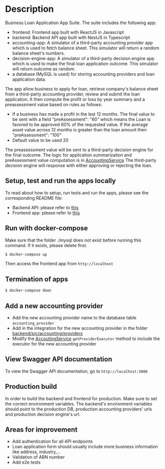 # Description

Business Loan Application App Suite. The suite includes the following app:

- frontend: Frontend app built with ReactJS in Javascript
- backend: Backend API app built with NestJS in Typescript
- accounting-app: A simulator of a third-party accounting provider app which is used to fetch balance sheet. This simulator will return a random balance sheet's numbers.
- decision-engine-app: A simulator of a third-party decision engine app which is used to make the final loan application outcome. This simulator will return outcome as random.
- a database (MySQL is used) for storing accounting providers and loan application data.

The app allow business to apply for loan, retrieve company's balance sheet from a third-party accounting provider, review and submit the loan application. It then compute the profit or loss by year summary and a preassessment value based on rules as follows:

- If a business has made a profit in the last 12 months. The final value to be sent with a field "preAssessment": "60" which means the Loan is favored to be approved 60% of the requested value. If the average asset value across 12 months is greater than the loan amount then "preAssessment": "100"
- Default value to be used 20

The preassessment value will be sent to a third-party decision engine for the final outcome. The logic for application summarization and preAssessment value computation is in [AccountingService](/backend/src/accounting/accounting.service.ts)
The third-party decision engine will response with either approving or rejecting the loan.

## Setup, test and run the apps locally

To read about how to setup, run tests and run the apps, please see the corresponding README file:

- Backend API: please refer to [this](backend/README.md)
- Frontend app: please refer to [this](frontend/README.md)

## Run with docker-compose

Make sure that the folder ./mysql does not exist before running this command. If it exists, please delete first.

```bash
$ docker-compose up
```

Then access the frontend app from `http://localhost`

## Termination of apps

```bash
$ docker-compose down
```

## Add a new accounting provider

- Add the new accounting provider name to the database table `accounting_provider`
- Add in the integration for the new accounting provider in the folder [backend/src/accounting/providers](backend/src/accounting/providers/)
- Modify the [AccoutingService](backend/src/accounting/accounting.service.ts) `getProviderExecutor` method to include the executor for the new accounting provider

## View Swagger API documentation

To view the Swagger API documentation, go to `http://localhost:5000`

## Production build

In order to build the backend and frontend for production. Make sure to set the correct environment variables. The backend's environment variables should point to the production DB, production accounting providers' urls and production decision engine's url.

## Areas for improvement

- Add authentication for all API endpoints
- Loan application form should usually include more business information like address, industry,...
- Validation of ABN number
- Add e2e tests
